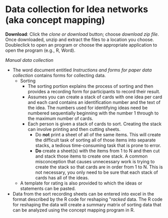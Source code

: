 # Data collection for Idea networks (aka concept mapping)  

**Download**:  Click the *clone or download* button; choose *download zip file*.  Once downloaded, unzip and extract the files to a location you choose. Doubleclick to open an program or choose the appropriate application to open the program (e.g., R, Word).  

*Manual data collection*
* The word document entitled *Instructions and forms for paper data collection* contains forms for collecting data.  
    * Sorting
      * The sorting portion explains the process of sorting and then provides a recording form for participants to record their result.  
      * Assumes you can create a stack of cards with one idea per card and each card contains an identification number and the text of the idea.  The numbers used for identifying ideas need be numbered sequentially beginning with the number 1 through to the maximum number of cards.
      * Each person is given a stack of cards to sort.  Creating the stack can involve printing and then cutting sheets.  
         * Do **not** print a sheet of all of the same items.  This will create the difficult task of sorting all of those items into separate stacks, a tedious time-consuming task that is prone to error.
         * **Do** create a sheet(s) with the items from 1 to N and then cut and stack those items to create one stack.  A common misconception that causes unnecessary work is trying to create the stack so that cards are in order from 1 to N.  This is not necessary, you only need to be sure that each stack of cards has all of the ideas.
    * A template for rating is also provided to which the ideas or statements can be pasted.  
* Data from the sort recording sheets can be entered into excel in the format described by the R code for reshaping "*racked* data.  The R code for reshaping the data will create a summary matrix of sorting data that can be analyzed using the concept mapping program in R.

